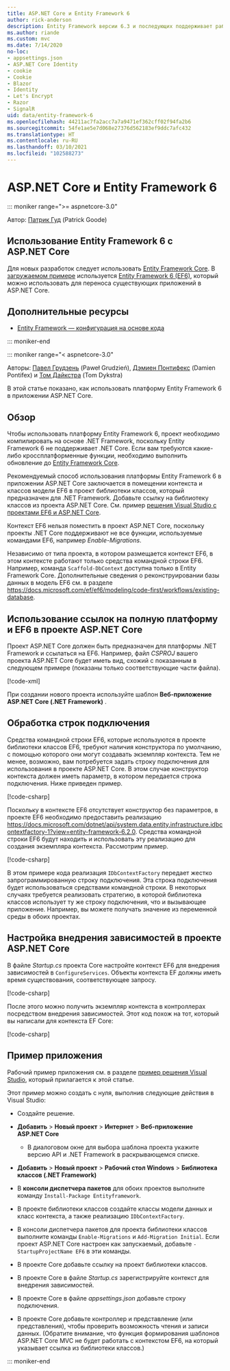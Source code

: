 ```yaml
---
title: ASP.NET Core и Entity Framework 6
author: rick-anderson
description: Entity Framework версии 6.3 и последующих поддерживает работу с ASP.NET Core версии 3.1 и последующих.
ms.author: riande
ms.custom: mvc
ms.date: 7/14/2020
no-loc:
- appsettings.json
- ASP.NET Core Identity
- cookie
- Cookie
- Blazor
- Identity
- Let's Encrypt
- Razor
- SignalR
uid: data/entity-framework-6
ms.openlocfilehash: 44211ac7fa2acc7a7a9471ef362cff02f94fa2b6
ms.sourcegitcommit: 54fe1ae5e7d068e27376d562183ef9ddc7afc432
ms.translationtype: HT
ms.contentlocale: ru-RU
ms.lasthandoff: 03/10/2021
ms.locfileid: "102588273"
---
```

# <a name="aspnet-core-and-entity-framework-6"></a>ASP.NET Core и Entity Framework 6
::: moniker range=">= aspnetcore-3.0"

Автор: [Патрик Гуд](https://github.com/attrib75) (Patrick Goode)

## <a name="using-entity-framework-6-with-aspnet-core"></a>Использование Entity Framework 6 с ASP.NET Core

Для новых разработок следует использовать [Entity Framework Core](/ef/). В [загружаемом примере](https://github.com/dotnet/AspNetCore.Docs/tree/main/aspnetcore/data/entity-framework-6/3.xsample) используется [Entity Framework 6 (EF6)](/ef/ef6), который можно использовать для переноса существующих приложений в ASP.NET Core.

## <a name="additional-resources"></a>Дополнительные ресурсы

* [Entity Framework — конфигурация на основе кода](/ef/ef6/fundamentals/configuring/code-based)

::: moniker-end

::: moniker range="< aspnetcore-3.0"

Авторы: [Павел Грудзень](https://github.com/pgrudzien12) (Paweł Grudzień), [Дэмиен Понтифекс](https://github.com/DamienPontifex) (Damien Pontifex) и [Том Дайкстра](https://github.com/tdykstra) (Tom Dykstra)

В этой статье показано, как использовать платформу Entity Framework 6 в приложении ASP.NET Core.    

## <a name="overview"></a>Обзор 

Чтобы использовать платформу Entity Framework 6, проект необходимо компилировать на основе .NET Framework, поскольку Entity Framework 6 не поддерживает .NET Core. Если вам требуются какие-либо кроссплатформенные функции, необходимо выполнить обновление до [Entity Framework Core](/ef/).  

Рекомендуемый способ использования платформы Entity Framework 6 в приложении ASP.NET Core заключается в помещении контекста и классов модели EF6 в проект библиотеки классов, который предназначен для .NET Framework. Добавьте ссылку на библиотеку классов из проекта ASP.NET Core. См. пример [решения Visual Studio с проектами EF6 и ASP.NET Core](https://github.com/dotnet/AspNetCore.Docs/tree/main/aspnetcore/data/entity-framework-6/sample/).    

Контекст EF6 нельзя поместить в проект ASP.NET Core, поскольку проекты .NET Core поддерживают не все функции, используемые командами EF6, например *Enable-Migrations*.    

Независимо от типа проекта, в котором размещается контекст EF6, в этом контексте работают только средства командной строки EF6. Например, команда `Scaffold-DbContext` доступна только в Entity Framework Core. Дополнительные сведения о реконструировании базы данных в модель EF6 см. в разделе <https://docs.microsoft.com/ef/ef6/modeling/code-first/workflows/existing-database>.    

## <a name="reference-full-framework-and-ef6-in-the-aspnet-core-project"></a>Использование ссылок на полную платформу и EF6 в проекте ASP.NET Core 

Проект ASP.NET Core должен быть предназначен для платформы .NET Framework и ссылаться на EF6. Например, файл *CSPROJ* вашего проекта ASP.NET Core будет иметь вид, схожий с показанным в следующем примере (показаны только соответствующие части файла).    

[!code-xml[](entity-framework-6/sample/MVCCore/MVCCore.csproj?range=3-9&highlight=2)]   

При создании нового проекта используйте шаблон **Веб-приложение ASP.NET Core (.NET Framework)** .    

## <a name="handle-connection-strings"></a>Обработка строк подключения    

Средства командной строки EF6, которые используются в проекте библиотеки классов EF6, требуют наличия конструктора по умолчанию, с помощью которого они могут создавать экземпляр контекста. Тем не менее, возможно, вам потребуется задать строку подключения для использования в проекте ASP.NET Core. В этом случае конструктор контекста должен иметь параметр, в котором передается строка подключения. Ниже приведен пример.   

[!code-csharp[](entity-framework-6/sample/EF6/SchoolContext.cs?name=snippet_Constructor)]   

Поскольку в контексте EF6 отсутствует конструктор без параметров, в проекте EF6 необходимо предоставить реализацию <https://docs.microsoft.com/dotnet/api/system.data.entity.infrastructure.idbcontextfactory-1?view=entity-framework-6.2.0>. Средства командной строки EF6 будут находить и использовать эту реализацию для создания экземпляра контекста. Рассмотрим пример.   

[!code-csharp[](entity-framework-6/sample/EF6/SchoolContextFactory.cs?name=snippet_IDbContextFactory)]  

В этом примере кода реализация `IDbContextFactory` передает жестко запрограммированную строку подключения. Эта строка подключения будет использоваться средствами командной строки. В некоторых случаях требуется реализовать стратегию, в которой библиотека классов использует ту же строку подключения, что и вызывающее приложение. Например, вы можете получать значение из переменной среды в обоих проектах.   

## <a name="set-up-dependency-injection-in-the-aspnet-core-project"></a>Настройка внедрения зависимостей в проекте ASP.NET Core  

В файле *Startup.cs* проекта Core настройте контекст EF6 для внедрения зависимостей в `ConfigureServices`. Объекты контекста EF должны иметь время существования, соответствующее запросу.   

[!code-csharp[](entity-framework-6/sample/MVCCore/Startup.cs?name=snippet_ConfigureServices&highlight=5)]   

После этого можно получить экземпляр контекста в контроллерах посредством внедрения зависимостей. Этот код похож на тот, который вы написали для контекста EF Core:    

[!code-csharp[](entity-framework-6/sample/MVCCore/Controllers/StudentsController.cs?name=snippet_ContextInController)]  

## <a name="sample-application"></a>Пример приложения   

Рабочий пример приложения см. в разделе [пример решения Visual Studio](https://github.com/dotnet/AspNetCore.Docs/tree/main/aspnetcore/data/entity-framework-6/sample/), который прилагается к этой статье.    

Этот пример можно создать с нуля, выполнив следующие действия в Visual Studio:    

* Создайте решение.    

* **Добавить** > **Новый проект** > **Интернет** > **Веб-приложение ASP.NET Core**    
  * В диалоговом окне для выбора шаблона проекта укажите версию API и .NET Framework в раскрывающемся списке. 

* **Добавить** > **Новый проект** > **Рабочий стол Windows** > **Библиотека классов (.NET Framework)**  

* В **консоли диспетчера пакетов** для обоих проектов выполните команду `Install-Package Entityframework`.    

* В проекте библиотеки классов создайте классы модели данных и класс контекста, а также реализацию `IDbContextFactory`.    

* В консоли диспетчера пакетов для проекта библиотеки классов выполните команды `Enable-Migrations` и `Add-Migration Initial`. Если проект ASP.NET Core настроен как запускаемый, добавьте `-StartupProjectName EF6` в эти команды. 

* В проекте Core добавьте ссылку на проект библиотеки классов.    

* В проекте Core в файле *Startup.cs* зарегистрируйте контекст для внедрения зависимостей.    

* В проекте Core в файле *appsettings.json* добавьте строку подключения.  

* В проекте Core добавьте контроллер и представление (или представления), чтобы проверить возможность чтения и записи данных. (Обратите внимание, что функция формирования шаблонов ASP.NET Core MVC не будет работать с контекстом EF6, на который указывает ссылка из библиотеки классов.)

::: moniker-end
